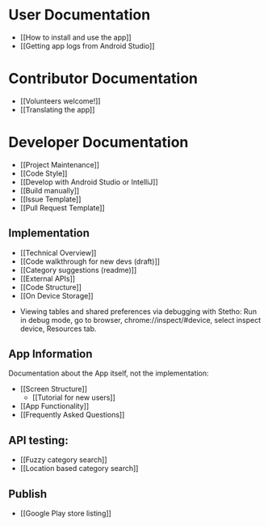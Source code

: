 # User Documentation

- [[How to install and use the app]]
- [[Getting app logs from Android Studio]]

# Contributor Documentation

- [[Volunteers welcome!]]
- [[Translating the app]]

# Developer Documentation

- [[Project Maintenance]]
- [[Code Style]]
- [[Develop with Android Studio or IntelliJ]]
- [[Build manually]]
- [[Issue Template]]
- [[Pull Request Template]]

## Implementation

* [[Technical Overview]]
* [[Code walkthrough for new devs (draft)]]
* [[Category suggestions (readme)]]
* [[External APIs]]
* [[Code Structure]]
* [[On Device Storage]]

- Viewing tables and shared preferences via debugging with Stetho: Run in debug mode, go to browser, chrome://inspect/#device, select inspect device, Resources tab.

## App Information

Documentation about the App itself, not the implementation:

* [[Screen Structure]]
  * [[Tutorial for new users]]
* [[App Functionality]]
* [[Frequently Asked Questions]]


## API testing:

- [[Fuzzy category search]]
- [[Location based category search]]

## Publish

- [[Google Play store listing]]

